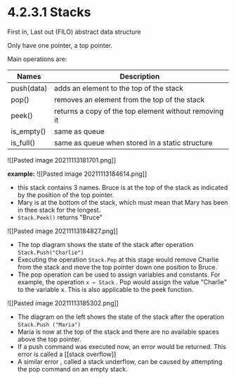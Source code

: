 # 4.2.3.1 Stacks
First in, Last out (FILO) abstract data structure

Only have one pointer, a top pointer.

Main operations are:

| Names      | Description                                           |
| ---------- | ----------------------------------------------------- |
| push(data) | adds an element to the top of the stack               |
| pop()      | removes an element from the top of the stack          |
| peek()     | returns a copy of the top element without removing it |
| is_empty() | same as queue                                         |
| is_full()  | same as queue when stored in a static structure       |


![[Pasted image 20211113181701.png]]

**example:**
![[Pasted image 20211113184614.png]]
- this stack contains 3 names. Bruce is at the top of the stack as indicated by the position of the top pointer.
- Mary is at the bottom of the stack, which must mean that Mary has been in thee stack for the longest.
- `Stack.Peek()` returns "Bruce" 

![[Pasted image 20211113184827.png]]

- The top diagram shows the state of the stack after operation `Stack.Push("Charlie")`
- Executing the operation `Stack.Pop` at this stage would remove Charlie from the stack and move the top pointer down one position to Bruce.
- The pop operation can be used to assign variables and constants. For example, the operation `x ← Stack` . Pop would assign the value "Charlie" to the variable x. This is also applicable to the peek function.

![[Pasted image 20211113185302.png]]

- The diagram on the left shows the state of the stack after the operation `Stack.Push ("Maria")`
- Maria is now at the top of the stack and there are no available spaces above the top pointer.
- If a push command was executed now, an error would be returned. This error is called a [[stack overflow]]
- A similar error , called a stack underflow, can be caused by attempting the pop command on an empty stack.
